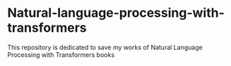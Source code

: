 # Natural-language-processing-with-transformers
This repository is dedicated to save my works of Natural Language Processing with Transformers books
